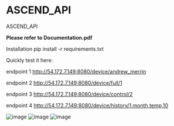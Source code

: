 # ASCEND_API
ASCEND_API


**Please refer to Documentation.pdf**

Installation
pip install -r requirements.txt

Quickly test it here:
    
endpoint 1
    http://54.172.7.149:8080/device/andrew_merrin

endpoint 2
    http://54.172.7.149:8080/device/full/1

endpoint 3
    http://54.172.7.149:8080/device/control/2

endpoint 4
    http://54.172.7.149:8080/device/history/1,month,temp,10
    
    

![image](https://user-images.githubusercontent.com/78210129/155620634-f4b98146-7756-406f-b898-21dbe88195c4.png)
![image](https://user-images.githubusercontent.com/78210129/155620668-0d1f9ac1-a40b-4e8b-9fe6-d4a212a7946c.png)
![image](https://user-images.githubusercontent.com/78210129/155620979-07e4f846-c709-44ed-b525-22448c6001ae.png)
